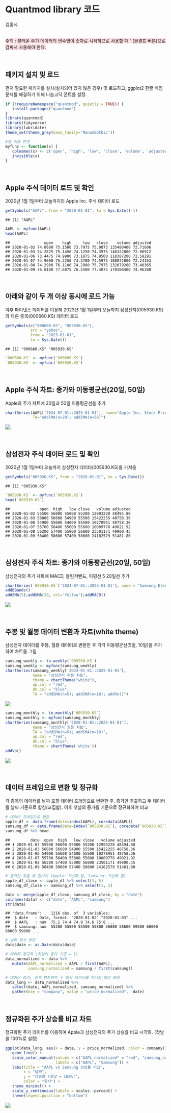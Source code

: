 Quantmod library 코드
================
김홍식

<br> <span style="background-color: #ffdce0"> 주의 : 불러온 주가
데이터의 변수명이 숫자로 시작하므로 사용할 때 \` (물결표 버튼)으로
감싸서 사용해야 한다. </span>

<br>

## 패키지 설치 및 로드

먼저 필요한 패키지를 설치(설치되어 있지 않은 경우) 및 로드하고, ggplot2
한글 깨짐 문제를 해결하기 위해 나눔고딕 폰트를 설정.

``` r
if (!requireNamespace("quantmod", quietly = TRUE)) {
   install.packages("quantmod")
}
library(quantmod)
library(tidyverse)
library(lubridate)
theme_set(theme_grey(base_family='NanumGothic'))

#열 이름 변경
myfunc <- function(x) {
   colnames(x) <- c('open', 'high', 'low', 'close', 'volume', 'adjusted')
   invisible(x)
}
```

<br>

## Apple 주식 데이터 로드 및 확인

2020년 1월 1일부터 오늘까지의 Apple Inc. 주식 데이터 로드

``` r
getSymbols("AAPL", from = "2020-01-01", to = Sys.Date()-1)
```

    ## [1] "AAPL"

``` r
AAPL <- myfunc(AAPL)
head(AAPL)
```

    ##               open    high     low   close    volume adjusted
    ## 2020-01-02 74.0600 75.1500 73.7975 75.0875 135480400 72.71606
    ## 2020-01-03 74.2875 75.1450 74.1250 74.3575 146322800 72.00912
    ## 2020-01-06 73.4475 74.9900 73.1875 74.9500 118387200 72.58291
    ## 2020-01-07 74.9600 75.2250 74.3700 74.5975 108872000 72.24153
    ## 2020-01-08 74.2900 76.1100 74.2900 75.7975 132079200 73.40365
    ## 2020-01-09 76.8100 77.6075 76.5500 77.4075 170108400 74.96280

<br>

## 아래와 같이 두 개 이상 동시에 로드 가능

야후 파이낸스 데이터를 이용해 2023년 1월 1일부터 오늘까지
삼성전자(005930.KS)와 다른 종목(000660.KS) 데이터 로드

``` r
getSymbols(c("000660.KS", "005930.KS"), 
           src = "yahoo", 
           from = "2023-01-01", 
           to = Sys.Date())
```

    ## [1] "000660.KS" "005930.KS"

``` r
`000660.KS` <- myfunc(`000660.KS`)
`005930.KS` <- myfunc(`005930.KS`)
```

<br>

## Apple 주식 차트: 종가와 이동평균선(20일, 50일)

Apple의 주가 차트에 20일과 50일 이동평균선을 추가

``` r
chartSeries(AAPL['2024-07-01::2025-01-01'], name="Apple Inc. Stock Price",
            TA="addSMA(n=20); addSMA(n=50)")
```

![](data/images/주가%20데이터%20추출%20및%20차트그리기(R%20markdown)/apple-chart-1.png)<!-- -->

<br>

## 삼성전자 주식 데이터 로드 및 확인

2020년 1월 1일부터 오늘까지 삼성전자 데이터(005930.KS)를 가져옴

``` r
getSymbols("005930.KS", from = "2020-01-01", to = Sys.Date())
```

    ## [1] "005930.KS"

``` r
`005930.KS` <- myfunc(`005930.KS`)
head(`005930.KS`)
```

    ##             open  high   low close   volume adjusted
    ## 2020-01-02 55500 56000 55000 55200 12993228 48494.80
    ## 2020-01-03 56000 56600 54900 55500 15422255 48758.36
    ## 2020-01-06 54900 55600 54600 55500 10278951 48758.36
    ## 2020-01-07 55700 56400 55600 55800 10009778 49021.92
    ## 2020-01-08 56200 57400 55900 56800 23501171 49900.45
    ## 2020-01-09 58400 58600 57400 58600 24102579 51481.80

<br>

## 삼성전자 주식 차트: 종가와 이동평균선(20일, 50일)

삼성전자의 주가 차트에 MACD, 볼린저밴드, 이평선 5 20일선 추가

``` r
chartSeries(`005930.KS`['2024-07-01::2025-01-01'], name = "Samsung Electronics Stock Price")
addBBands()
addSMA(5);addSMA(20, col='Yellow');addMACD()
```

![](data/images/주가%20데이터%20추출%20및%20차트그리기(R%20markdown)/samsung-chart-daily-1.png)<!-- -->

<br>

## 주봉 및 월봉 데이터 변환과 차트(white theme)

삼성전자 데이터를 주봉, 월봉 데이터로 변환한 후 각각 이동평균선(5일,
10일)을 추가하여 차트를 그림

``` r
samsung_weekly <- to.weekly(`005930.KS`)
samsung_weekly <- myfunc(samsung_weekly)
chartSeries(samsung_weekly['2024-01-01::2025-01-01'], 
            name = "삼성전자 주봉 차트", 
            theme = chartTheme("white"),
            up.col = "red",
            dn.col = "blue",
            TA = "addSMA(n=5); addSMA(n=10); addVo()")
```

![](data/images/주가%20데이터%20추출%20및%20차트그리기(R%20markdown)/samsung-chart-weekly-1.png)<!-- -->

``` r
samsung_monthly <- to.monthly(`005930.KS`)
samsung_monthly <- myfunc(samsung_monthly)
chartSeries(samsung_monthly['2020-01-01::2025-01-01'], 
            name = "삼성전자 월봉 차트", 
            TA = "addSMA(n=5); addSMA(n=10)",
            up.col = "red",
            dn.col = "blue",
            theme = chartTheme('white'))
addVo()
```

![](data/images/주가%20데이터%20추출%20및%20차트그리기(R%20markdown)/samsung-chart-monthly-1.png)<!-- -->

<br>

## 데이터 프레임으로 변환 및 정규화

각 종목의 데이터를 날짜 포함 데이터 프레임으로 변환한 후, 종가만
추출하고 두 데이터를 날짜 기준으로 합침(교집합). 이후 첫날의 종가를
기준으로 정규화하여 비교

``` r
# 데이터 프레임으로 변환
apple_df <- data.frame(date=index(AAPL), coredata(AAPL))
samsung_df <- data.frame(date=index(`005930.KS`), coredata(`005930.KS`))
samsung_df %>% head
```

    ##         date  open  high   low close   volume adjusted
    ## 1 2020-01-02 55500 56000 55000 55200 12993228 48494.80
    ## 2 2020-01-03 56000 56600 54900 55500 15422255 48758.36
    ## 3 2020-01-06 54900 55600 54600 55500 10278951 48758.36
    ## 4 2020-01-07 55700 56400 55600 55800 10009778 49021.92
    ## 5 2020-01-08 56200 57400 55900 56800 23501171 49900.45
    ## 6 2020-01-09 58400 58600 57400 58600 24102579 51481.80

``` r
# 종가만 추출 후 합치기 (Apple: 5번째 열, Samsung: 5번째 열)
apple_df_close <- apple_df %>% select(1, 5)
samsung_df_close <- samsung_df %>% select(1, 5)

data <- merge(apple_df_close, samsung_df_close, by = "date")
colnames(data) <- c("date", "AAPL", "samsung")
str(data)
```

    ## 'data.frame':    1216 obs. of  3 variables:
    ##  $ date   : Date, format: "2020-01-02" "2020-01-03" ...
    ##  $ AAPL   : num  75.1 74.4 74.9 74.6 75.8 ...
    ##  $ samsung: num  55200 55500 55500 55800 56800 58600 59500 60000 60000 59000 ...

``` r
# 날짜 형식 변환
data$date <- as.Date(data$date)

# 데이터 정규화 (첫날의 종가 기준 = 1)
data_normalized <- data %>%
   mutate(AAPL_normalized = AAPL / first(AAPL),
          samsung_normalized = samsung / first(samsung))

# 데이터 정리: 길게 변환하여 두 회사 데이터를 하나의 열로 모음
data_long <- data_normalized %>%
   select(date, AAPL_normalized, samsung_normalized) %>%
   gather(key = "company", value = "price_normalized", -date)
```

<br>

## 정규화된 주가 상승률 비교 차트

정규화된 주가 데이터를 이용하여 Apple과 삼성전자의 주가 상승률 비교
시각화. (첫날을 100%로 설정)

``` r
ggplot(data_long, aes(x = date, y = price_normalized, color = company)) +
   geom_line() +
   scale_color_manual(values = c("AAPL_normalized" = "red", "samsung_normalized" = "blue"),
                      labels = c("AAPL", "Samsung")) +
   labs(title = "AAPL vs Samsung 상승률 비교",
        x = "날짜",
        y = "상승률 (첫날 = 100%)",
        color = "회사") +
   theme_minimal() +
   scale_y_continuous(labels = scales::percent) +
   theme(legend.position = "bottom")
```

![](data/images/주가%20데이터%20추출%20및%20차트그리기(R%20markdown)/normalized-chart-1.png)<!-- -->
